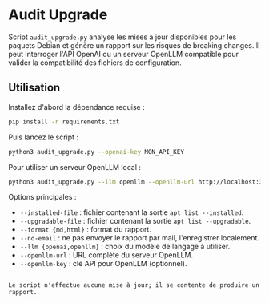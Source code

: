# Audit Upgrade

Script `audit_upgrade.py` analyse les mises à jour disponibles pour les paquets Debian et génère un rapport sur les risques de breaking changes. Il peut interroger l'API OpenAI ou un serveur OpenLLM compatible pour valider la compatibilité des fichiers de configuration.

## Utilisation

Installez d'abord la dépendance requise :

```bash
pip install -r requirements.txt
```

Puis lancez le script :

```bash
python3 audit_upgrade.py --openai-key MON_API_KEY
```

Pour utiliser un serveur OpenLLM local :

```bash
python3 audit_upgrade.py --llm openllm --openllm-url http://localhost:3000/v1/chat/completions
```

Options principales :
- `--installed-file` : fichier contenant la sortie `apt list --installed`.
- `--upgradable-file` : fichier contenant la sortie `apt list --upgradable`.
- `--format {md,html}` : format du rapport.
- `--no-email` : ne pas envoyer le rapport par mail, l'enregistrer localement.
- `--llm {openai,openllm}` : choix du modèle de langage à utiliser.
- `--openllm-url` : URL complète du serveur OpenLLM.
- `--openllm-key` : clé API pour OpenLLM (optionnel).
```

Le script n'effectue aucune mise à jour; il se contente de produire un rapport.
